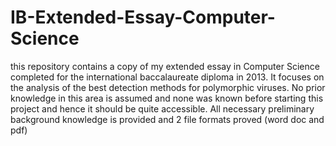 # IB-Extended-Essay-Computer-Science
this repository contains a copy of my extended essay in Computer Science completed for the international baccalaureate diploma in 2013. It focuses on the analysis of the best detection methods for polymorphic viruses. No prior knowledge in this area is assumed and none was known before starting this project and hence it should be quite accessible. All necessary preliminary background knowledge is provided and 2 file formats proved (word doc and pdf)
